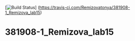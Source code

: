 [![Build Status](https://travis-ci.com/Remizovatonya/381908-1_Remizova_lab15.svg?branch=main)]
(https://travis-ci.com/Remizovatonya/381908-1_Remizova_lab15)
# 381908-1_Remizova_lab15